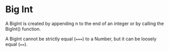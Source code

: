 # Big Int

A BigInt is created by appending n to the end of an integer or by calling the BigInt() function.

A BigInt cannot be strictly equal (`===`) to a Number, but it can be loosely equal (`==`).
